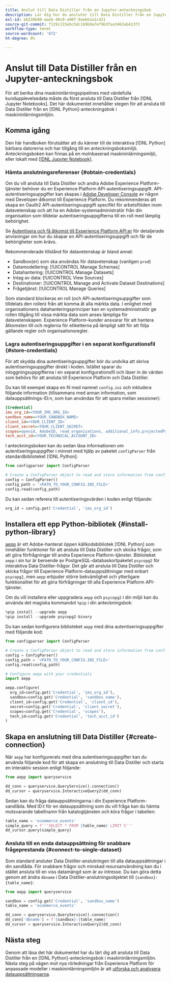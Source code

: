 ```yaml
---
title: Anslut till Data Distiller från en Jupyter-anteckningsbok
description: Lär dig hur du ansluter till Data Distiller från en Jupyter-anteckningsbok.
exl-id: e6238b00-aaeb-40c0-a90f-9aebb1a1c421
source-git-commit: f129c215ebc5dc169b9a7ef9b3faa3463ab413f3
workflow-type: tm+mt
source-wordcount: '672'
ht-degree: 0%

---
```


# Anslut till Data Distiller från en Jupyter-anteckningsbok

För att berika dina maskininlärningspipelines med värdefulla kundupplevelsedata måste du först ansluta till Data Distiller från [!DNL Jupyter Notebooks]. Det här dokumentet innehåller stegen för att ansluta till Data Distiller från en [!DNL Python]-anteckningsbok i maskininlärningsmiljön.

## Komma igång

Den här handboken förutsätter att du känner till de interaktiva [!DNL Python] bärbara datorerna och har tillgång till en anteckningsboksmiljö. Anteckningsboken kan finnas på en molnbaserad maskininlärningsmiljö, eller lokalt med [[!DNL Jupyter Notebook]](https://jupyter.org/).

### Hämta anslutningsreferenser {#obtain-credentials}

Om du vill ansluta till Data Distiller och andra Adobe Experience Platform-tjänster behöver du en Experience Platform API-autentiseringsuppgift. API-autentiseringsuppgifter kan skapas i [Adobe Developer Console](https://developer.adobe.com/console/home) av någon med Developer-åtkomst till Experience Platform. Du rekommenderas att skapa en Oauth2 API-autentiseringsuppgift specifikt för arbetsflöden inom datavetenskap och att ha en Adobe-systemadministratör från din organisation som tilldelar autentiseringsuppgifterna till en roll med lämplig behörighet.

Se [Autentisera och få åtkomst till Experience Platform API:er](../../../landing/api-authentication.md) för detaljerade anvisningar om hur du skapar en API-autentiseringsuppgift och får de behörigheter som krävs.

Rekommenderade tillstånd för datavetenskap är bland annat:

- Sandbox(er) som ska användas för datavetenskap (vanligen `prod`)
- Datamodellering: [!UICONTROL Manage Schemas]
- Datahantering: [!UICONTROL Manage Datasets]
- Intag av data: [!UICONTROL View Sources]
- Destinationer: [!UICONTROL Manage and Activate Dataset Destinations]
- Frågetjänst: [!UICONTROL Manage Queries]

Som standard blockeras en roll (och API-autentiseringsuppgifter som tilldelats den rollen) från att komma åt alla märkta data. I enlighet med organisationens datahanteringsprinciper kan en systemadministratör ge rollen tillgång till vissa märkta data som anses lämpliga för datavetenskapen. Experience Platform-kunder ansvarar för att hantera åtkomsten till och reglerna för etiketterna på lämpligt sätt för att följa gällande regler och organisationsregler.

### Lagra autentiseringsuppgifter i en separat konfigurationsfil {#store-credentials}

För att skydda dina autentiseringsuppgifter bör du undvika att skriva autentiseringsuppgifter direkt i koden. Istället sparar du inloggningsuppgifterna i en separat konfigurationsfil och läser in de värden som behövs för att ansluta till Experience Platform och Data Distiller.

Du kan till exempel skapa en fil med namnet `config.ini` och inkludera följande information (tillsammans med annan information, som datauppsättnings-ID:n, som kan användas för att spara mellan sessioner):

```ini
[Credential]
ims_org_id=<YOUR_IMS_ORG_ID>
sandbox_name=<YOUR_SANDBOX_NAME>
client_id=<YOUR_CLIENT_ID>
client_secret=<YOUR_CLIENT_SECRET>
scopes=openid, AdobeID, read_organizations, additional_info.projectedProductContext, session
tech_acct_id=<YOUR_TECHNICAL_ACCOUNT_ID>
```

I anteckningsboken kan du sedan läsa informationen om autentiseringsuppgifter i minnet med hjälp av paketet `configParser` från standardbiblioteket [!DNL Python]:

```python
from configparser import ConfigParser

# Create a ConfigParser object to read and store information from config.ini
config = ConfigParser()
config_path = '<PATH_TO_YOUR_CONFIG.INI_FILE>'
config.read(config_path)
```

Du kan sedan referera till autentiseringsvärden i koden enligt följande:

```python
org_id = config.get('Credential', 'ims_org_id')
```

## Installera ett epp Python-bibliotek {#install-python-library}

[aepp](https://github.com/adobe/aepp/tree/main) är ett Adobe-hanterat öppen källkodsbibliotek [!DNL Python] som innehåller funktioner för att ansluta till Data Distiller och skicka frågor, som att göra förfrågningar till andra Experience Platform-tjänster. Biblioteket `aepp` i sin tur är beroende av PostgreSQL-databaskortpaketet `psycopg2` för interaktiva Data Distiller-frågor. Det går att ansluta till Data Distiller och skicka frågor till Experience Platform-datauppsättningar med enbart `psycopg2`, men `aepp` erbjuder större bekvämlighet och ytterligare funktionalitet för att göra förfrågningar till alla Experience Platform API-tjänster.

Om du vill installera eller uppgradera `aepp` och `psycopg2` i din miljö kan du använda det magiska kommandot `%pip` i din anteckningsbok:

```python
%pip install --upgrade aepp
%pip install --upgrade psycopg2-binary
```

Du kan sedan konfigurera biblioteket `aepp` med dina autentiseringsuppgifter med följande kod:

```python
from configparser import ConfigParser

# Create a ConfigParser object to read and store information from config.ini
config = ConfigParser()
config_path = '<PATH_TO_YOUR_CONFIG.INI_FILE>'
config.read(config_path)

# Configure aepp with your credentials
import aepp

aepp.configure(
  org_id=config.get('Credential', 'ims_org_id'),
  sandbox=config.get('Credential', 'sandbox_name'),
  client_id=config.get('Credential', 'client_id'), 
  secret=config.get('Credential', 'client_secret'),
  scopes=config.get('Credential', 'scopes'),
  tech_id=config.get('Credential', 'tech_acct_id')
)
```

## Skapa en anslutning till Data Distiller {#create-connection}

När `aepp` har konfigurerats med dina autentiseringsuppgifter kan du använda följande kod för att skapa en anslutning till Data Distiller och starta en interaktiv session enligt följande:

```python
from aepp import queryservice

dd_conn = queryservice.QueryService().connection()
dd_cursor = queryservice.InteractiveQuery2(dd_conn)
```

Sedan kan du fråga datauppsättningarna i din Experience Platform-sandlåda. Med ID:t för en datauppsättning som du vill fråga kan du hämta motsvarande tabellnamn från katalogtjänsten och köra frågor i tabellen:

```python
table_name = 'ecommerce_events'
simple_query = f'''SELECT * FROM {table_name} LIMIT 5'''
dd_cursor.query(simple_query)
```

### Ansluta till en enda datauppsättning för snabbare frågeprestanda {#connect-to-single-dataset}

Som standard ansluter Data Distiller-anslutningen till alla datauppsättningar i din sandlåda. För snabbare frågor och minskad resursanvändning kan du i stället ansluta till en viss datamängd som är av intresse. Du kan göra detta genom att ändra `dbname` i Data Distiller-anslutningsobjektet till `{sandbox}:{table_name}`:

```python
from aepp import queryservice

sandbox = config.get('Credential', 'sandbox_name')
table_name = 'ecommerce_events'

dd_conn = queryservice.QueryService().connection()
dd_conn['dbname'] = f'{sandbox}:{table_name}'
dd_cursor = queryservice.InteractiveQuery2(dd_conn)
```

## Nästa steg

Genom att läsa det här dokumentet har du lärt dig att ansluta till Data Distiller från en [!DNL Python]-anteckningsbok i maskininlärningsmiljön. Nästa steg på vägen mot nya rörledningar från Experience Platform för anpassade modeller i maskininlärningsmiljön är att [utforska och analysera datauppsättningarna](./exploratory-analysis.md).
